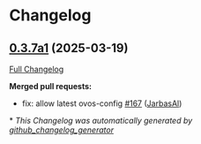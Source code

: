 # Changelog

## [0.3.7a1](https://github.com/OpenVoiceOS/ovos-dinkum-listener/tree/0.3.7a1) (2025-03-19)

[Full Changelog](https://github.com/OpenVoiceOS/ovos-dinkum-listener/compare/0.3.6...0.3.7a1)

**Merged pull requests:**

- fix: allow latest ovos-config [\#167](https://github.com/OpenVoiceOS/ovos-dinkum-listener/pull/167) ([JarbasAl](https://github.com/JarbasAl))



\* *This Changelog was automatically generated by [github_changelog_generator](https://github.com/github-changelog-generator/github-changelog-generator)*
